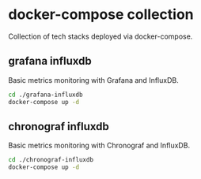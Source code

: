 # docker-compose collection

Collection of tech stacks deployed via docker-compose.

## grafana influxdb
Basic metrics monitoring with Grafana and InfluxDB.
```sh
cd ./grafana-influxdb
docker-compose up -d
```

## chronograf influxdb
Basic metrics monitoring with Chronograf and InfluxDB.
```sh
cd ./chronograf-influxdb
docker-compose up -d
```